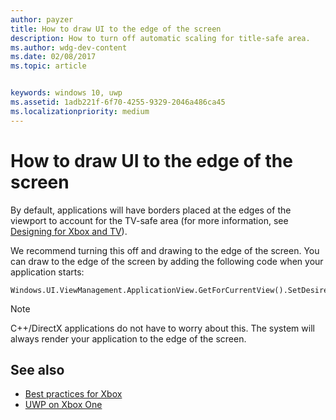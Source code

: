 ```yaml
---
author: payzer
title: How to draw UI to the edge of the screen
description: How to turn off automatic scaling for title-safe area.
ms.author: wdg-dev-content
ms.date: 02/08/2017
ms.topic: article


keywords: windows 10, uwp
ms.assetid: 1adb221f-6f70-4255-9329-2046a486ca45
ms.localizationpriority: medium
---
```


# How to draw UI to the edge of the screen   
By default, applications will have borders placed at the edges of the viewport to account for the TV-safe area (for more information, see [Designing for Xbox and TV](../design/devices/designing-for-tv.md#tv-safe-area)). 

We recommend turning this off and drawing to the edge of the screen. You can draw to the edge of the screen by adding the following code when your application starts:
   
```
Windows.UI.ViewManagement.ApplicationView.GetForCurrentView().SetDesiredBoundsMode(Windows.UI.ViewManagement.ApplicationViewBoundsMode.UseCoreWindow);
```
   
> [!NOTE]
> C++/DirectX applications do not have to worry about this. The system will always render your application to the edge of the screen.

## See also
- [Best practices for Xbox](tailoring-for-xbox.md)
- [UWP on Xbox One](index.md)
